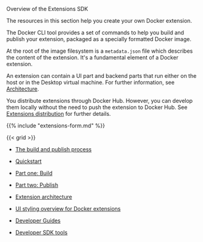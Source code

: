 Overview of the Extensions SDK


The resources in this section help you create your own Docker extension.

The Docker CLI tool provides a set of commands to help you build and publish your extension, packaged as a 
specially formatted Docker image.

At the root of the image filesystem is a `metadata.json` file which describes the content of the extension. 
It's a fundamental element of a Docker extension.

An extension can contain a UI part and backend parts that run either on the host or in the Desktop virtual machine.
For further information, see [Architecture](architecture/_index.md).

You distribute extensions through Docker Hub. However, you can develop them locally without the need to push 
the extension to Docker Hub. See [Extensions distribution](extensions/DISTRIBUTION.md) for further details.

{{% include "extensions-form.md" %}}

{{< grid >}}



- [The build and publish process](https://docs.docker.com/extensions/extensions-sdk/process/)

- [Quickstart](https://docs.docker.com/extensions/extensions-sdk/quickstart/)

- [Part one: Build](https://docs.docker.com)

- [Part two: Publish](https://docs.docker.com/extensions/extensions-sdk/extensions/)

- [Extension architecture](https://docs.docker.com/extensions/extensions-sdk/architecture/)

- [UI styling overview for Docker extensions](https://docs.docker.com/extensions/extensions-sdk/design/)

- [Developer Guides](https://docs.docker.com)

- [Developer SDK tools](https://docs.docker.com)
